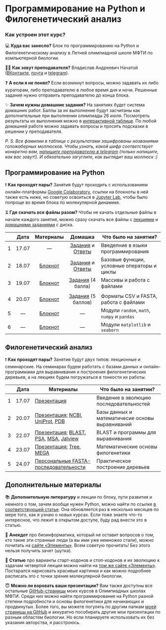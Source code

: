 # Программирование на Python и Филогенетический анализ

### Как устроен этот курс? 

💻 **Куда вас занесло?** Блок по программированию на Python и Филогенетическому анализу в Летней олимпиадной школе МФТИ по компьютерной биологии.

👨‍💻 **Как зовут преподавателя?** Владислав Андреевич Начатой ([ВКонтакте](https://vk.com/nachatoi), [почта](mailto:nachatoi@list.ru) и [telegram](https://t.me/subpolare)). 

❓ **А если я не понял?** Если возникнут вопросы, можно задавать их либо кураторам, либо преподавателю в любое время дня и ночи. Решенные задания нужно отправить преподавателю до конца блока.

✨ **Зачем нужны домашние задания?** На занятиях будет система домашних работ. Баллы за их выполнение будут засчитаны как дополнительные при выполнении олимпиады 26 июля. Посмотреть результаты их выполнения можно в [интерактивной таблице](https://docs.google.com/spreadsheets/d/12SAz-ajpJ72tRtfzQVEWvJzzayB0Xi3urlNHoYRY5Fs/edit?usp=sharing). По любой домашней работе можно задавать вопросы и просить подсказки в решении у преподавателя. 

*P. S. Все фамилии в таблице с результатами зашифрованы названиями голожаберных моллюсков. Чтобы узнать, какой шифр соответствует конкретно вам, [напишите преподавателю в telegram](https://t.me/subpolare) (только напишите, как вас зовут!). И обязательно загуглите, как выглядит ваш моллюск :)*

## Программирование на Python

❗ **Как проходят пары?** Занятия будут проходить с использованием онлайн-платформы [Google Colaboratory](https://colab.research.google.com/), ссылки на блокноты в ней также есть ниже, но советую освоиться в [Jupyter Lab](https://jupyter.org/install), чтобы было попроще во время блока по молекулярной динамике. 

⏳ **Где скачать все файлы разом?** Чтобы не качать отдельные файлы в начале каждого занятия, можно сразу скачать все файлы с [лекциями](https://disk.yandex.ru/d/O1bFXsWLFQS1QA) и [домашними заданиями](https://disk.yandex.ru/d/t8EoCaYie2XOew) с диска. 

|  | Дата | Материалы | Домашка | Что было на занятии? | 
| :------: | :------: | :------: | :------: | ------ |
| 1 | 17.07 | — | [Задания](https://colab.research.google.com/drive/1IZrKNB_qbbPn-tbQcqs1u92llNN-dncw?usp=sharing) и [Ответы](https://colab.research.google.com/drive/1gUbwTt9pf2q-WhatVAkLvAcAtXEkBDh4?usp=sharing) | Введелние в языки программирования | 
| 2 | 18.07 | [Блокнот](https://colab.research.google.com/drive/1u1AYNs3URE57MbYAw0IsPhwvSLVS5qUj?usp=sharing) | [Задания](https://colab.research.google.com/drive/1YgFAvtDf819gt-_z133LLXC9y8zbTQ35?usp=sharing) и [Ответы](https://colab.research.google.com/drive/1cr89eyvNPlGTfFAWU5PUdSHmGut4GYiI?usp=sharing) | Базовые функции, условные операторы и циклы |
| 3 | 19.07 | [Блокнот](https://colab.research.google.com/drive/1OFYOCV9XR9b0iXKmtTs51fH9ycldqZaA?usp=sharing) | [Задания](https://colab.research.google.com/drive/1-WqB5sP0zeWT2kzmHQN8cHZE4gH8x99v?usp=sharing) (4 балла) | Массивы и работа с файлами | 
|  |  |  |  |  |  |  |
| 4 | 20.07 | [Блокнот](https://colab.research.google.com/drive/1pcX2ZYo3Mbg4wlXDRWXqS69o1Q5aSkMI?usp=sharing) | [Задания](https://colab.research.google.com/drive/1bcLU0T5td7JuqpzIhyYakINb9zY271sU?usp=sharing) (5 баллов) | Форматы CSV и FASTA, работа с файлами | 
| 5 | — | [Блокнот](https://colab.research.google.com/drive/1izKcyc14rS00G-KQ4skvBlMkHdunG8KI?usp=sharing) | — | Модули `random`, `math`, `numpy` и `pandas` | 
| 6 | — | [Блокнот](https://colab.research.google.com/drive/1klESOSYu5BgGPX-3SSqtOQ6ipYadVkFQ?usp=sharing) | — | Модули `matplotlib` и `seaborn` | 

## Филогенетический анализ

❗ **Как проходят пары?** Занятия будут двух типов: лекционные и семинарские. На семинарах будем работать с базами данных и онлайн-программами для выравнивания и построения филогенетических деревьев, а на лекциях будем погружаться в тонкости их работы. 

|  | Дата | Материалы | Что было на занятии? |
| :------: | :------: | ------ | ------ | 
| 1 | 17.07 | [Презентация](https://disk.yandex.ru/d/p3SncQYYcKczHg) | Введение в эволюцию последовательностей | 
| 2 | 20.07 | [Презентация](https://disk.yandex.ru/i/F8Jxi1ODsD-ZlQ); [NCBI](https://www.ncbi.nlm.nih.gov), [UniProt](https://www.uniprot.org), [PDB](https://www.rcsb.org) | Базы данных и математичесие основы выравниваний  | 
| 3 | 22.07 | [Презентация](https://disk.yandex.ru/i/O1SK1inD5e_hVg); [BLAST](https://blast.ncbi.nlm.nih.gov/Blast.cgi), [PSA](https://www.ebi.ac.uk/Tools/psa/), [MSA](https://www.ebi.ac.uk/Tools/msa/), [Jalview](https://www.jalview.org/download/windows/) | BLAST и программы для выравнивания | 
| 4 | 23.07 | [Презентация](https://disk.yandex.ru/i/53ddjKVL-yQ31g); [Tree](https://www.ebi.ac.uk/Tools/phylogeny/simple_phylogeny/), [MEGA](https://www.megasoftware.net) | Математические основы филогенетики |
| 5 | 24.07 | [Персональные FASTA-последовательности](https://disk.yandex.ru/d/EwOYW0IOBqgpwA) | Практическое построение деревьев | 

## Дополнительные материалы

📚 **Дополнительную литературу** и лекции по блоку, пути развития и немного о том, зачем вообще нужен Python, можно найти по ссылке [в соответствующей статье](https://vk.com/@nachatoi-literatura-po-python). Она обновляется раз в несколько месяцев по мере того, как я узнаю о новых курсах. Если тоже знаете что-то интересное, что лежит в открытом доступе, буду рад внести это в статью. 

🫠 **Анекдот** про биоинформатика, который не оставит вопросов о том, кто такие эти странные люди (а вы ими уже немножко стали), можно почитать на [сайте «Элементы»](https://elementy.ru/nauchno-populyarnaya_biblioteka/432183/Bioinformatiki_proiskhozhdenie_i_zhiznennyy_tsikl). Всем советую прочитать! Без этого нельзя получить зачет (шутка). 

📑 **Статью** про варианты старт-кодонов и стоп-кодонов и их эволюцию к задачам четвертой лекции можно найти на [том же сайте «Элементы»](https://elementy.ru/problems/3023/Ot_nachala_do_kontsa). Постарался нарисовать красивые картинки и как можно подробнее расписать это с точки зрения молекулярной биологии. 

😇 **Можно ли воровать ваши презентации?** Вам также доступны все остальные [GitHub-страницы](https://github.com/subpolare/mipt-python/tree/main) моих курсов в Олимпиадных школах МФТИ. Среди них можно найти программирование на Python разной степени подробности и основы филогенетики для начинающих и продвинутых. Более того, вы можете погулять по другим папкам [моей страницы на GitHub](https://github.com/subpolare) и аккуратно пособирать другие мои презентации по разным областям биологии. Но если планируете использовать их без указания авторства, я расстроюсь. 

